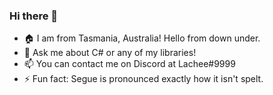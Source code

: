 ### Hi there 👋

- 🏠 I am from Tasmania, Australia! Hello from down under.
- 💬 Ask me about C# or any of my libraries!
- 📫 You can contact me on Discord at Lachee#9999
- ⚡ Fun fact: Segue is pronounced exactly how it isn't spelt. 
